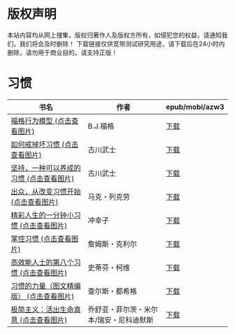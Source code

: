 # 版权声明

本站内容均从网上搜集，版权归著作人及版权方所有，如侵犯您的权益，请通知我们，我们将会及时删除！ 下载链接仅供宽带测试研究用途，请下载后在24小时内删除，请勿用于商业目的。请支持正版！

# 习惯

| 书名 | 作者 | epub/mobi/azw3 |
| --- | --- | --- |
| [福格行为模型 (点击查看图片)](https://www.dushupai.com/attachment/2024/06/12/8969f05cb57f23b5.jpg) | B.J.福格 | [下载](https://url89.ctfile.com/f/31084289-1375499539-38be34?p=8866) |
| [如何戒掉坏习惯 (点击查看图片)](https://www.dushupai.com/attachment/2024/06/10/2ddc86498a7f8d0d.jpg) | 古川武士 | [下载](https://url89.ctfile.com/f/31084289-1357004143-d981e9?p=8866) |
| [坚持，一种可以养成的习惯 (点击查看图片)](https://www.dushupai.com/attachment/2024/06/10/4d743bf50bce5c59.jpg) | 古川武士 | [下载](https://url89.ctfile.com/f/31084289-1357003810-be7b78?p=8866) |
| [出众，从改变习惯开始 (点击查看图片)](https://www.dushupai.com/attachment/2024/06/08/6c946534dc27cf8b.jpg) | 马克・列克劳 | [下载](https://url89.ctfile.com/f/31084289-1357051234-2dc2d1?p=8866) |
| [精彩人生的一分钟小习惯 (点击查看图片)](https://www.dushupai.com/attachment/2024/06/08/c828986114c48a49.jpg) | 冲幸子 | [下载](https://url89.ctfile.com/f/31084289-1357045045-47aeea?p=8866) |
| [掌控习惯 (点击查看图片)](https://www.dushupai.com/attachment/2024/06/07/35989956f87a9be5.jpg) | 詹姆斯・克利尔 | [下载](https://url89.ctfile.com/f/31084289-1357034644-1e1a14?p=8866) |
| [高效能人士的第八个习惯 (点击查看图片)](https://www.dushupai.com/attachment/2024/06/06/4f909abf359033b4.jpg) | 史蒂芬・柯维 | [下载](https://url89.ctfile.com/f/31084289-1357034320-a9544e?p=8866) |
| [习惯的力量（图文精编版） (点击查看图片)](https://www.dushupai.com/attachment/2024/06/02/7e25d65c0dc9a1db.jpg) | 查尔斯・都希格 | [下载](https://url89.ctfile.com/f/31084289-1357010533-3627de?p=8866) |
| [极简主义：活出生命真意 (点击查看图片)](https://www.dushupai.com/attachment/2024/06/02/1dc98d081e0e72c6.jpg) | 乔舒亚・菲尔茨・米尔本/瑞安・尼科迪默斯  | [下载](https://url89.ctfile.com/f/31084289-1357009297-d4db9c?p=8866) |
